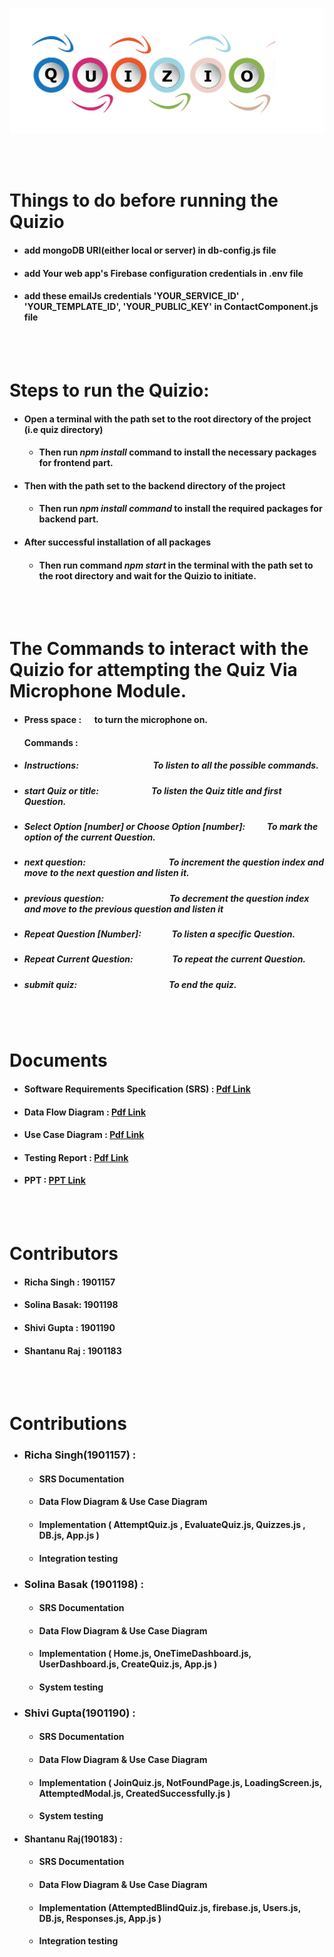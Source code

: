 ![](Quizio.png)

<br>
<br>

# Things to do before running the Quizio
- #### add mongoDB URI(either local or server) in db-config.js file
- #### add Your web app's Firebase configuration credentials in .env file
- #### add these emailJs credentials 'YOUR_SERVICE_ID' , 'YOUR_TEMPLATE_ID', 'YOUR_PUBLIC_KEY' in ContactComponent.js file 

<br>
<br>

# Steps to run the Quizio:

-  #### Open a terminal with the path set to the root directory of the project (i.e quiz directory) 
     - ####   Then run *npm install* command to install the necessary packages for frontend part.
-   #### Then with the path set to the backend directory of the project 
     - ####  Then run *npm install command* to install the required packages for backend part.
- #### After successful installation of all packages
     - #### Then run command *npm start* in the terminal with the path set to the root directory and wait for the Quizio to initiate.

<br>
<br>


# The Commands to interact with the Quizio for attempting the Quiz Via Microphone Module.
   - #### Press space : &emsp; to turn the microphone on.
   
     ####  Commands :
     
   - ##### Instructions: &emsp;&emsp;&emsp;&emsp;&emsp;&emsp;&emsp;&emsp; To listen to all the possible commands.
   - ##### start Quiz or title:&emsp;&emsp;&emsp;&emsp;&emsp;&emsp;To listen the Quiz title and first Question.
   - ##### Select Option [number] or Choose Option [number]: &emsp;&emsp; To mark the option of the current Question.
   - ##### next question: &emsp;&emsp;&emsp;&emsp;&emsp;&emsp;&emsp;&emsp;&emsp; To increment the question index and move to the next question and listen it.
   - ##### previous question: &emsp;&emsp;&emsp;&emsp;&emsp;&emsp;&emsp; To decrement the question index and move to the previous question and listen it
   - ##### Repeat Question [Number]: &emsp;&emsp;&emsp; To listen a specific Question.
   - ##### Repeat Current Question: &emsp;&emsp;&emsp;&emsp; To repeat the current Question.
   - ##### submit quiz: &emsp;&emsp;&emsp;&emsp;&emsp;&emsp;&emsp;&emsp;&emsp;&emsp; To end the quiz.


<br>
<br>



# Documents
- #### Software Requirements Specification (SRS) : [Pdf Link](https://drive.google.com/file/d/11vJ_V5VDi9joqTwcbKUWXOXA6qivwj5W/view?usp=sharing)
- #### Data Flow Diagram : [Pdf Link](https://drive.google.com/file/d/1B699xwXQUtphog503v5L32Y8wfIzT9PW/view?usp=sharing)
- #### Use Case Diagram : [Pdf Link](https://drive.google.com/file/d/10Lu-IoP6BdQ4diMesQLAB1FXbCU5Mnzs/view?usp=sharing)
- #### Testing Report : [Pdf Link](https://drive.google.com/file/d/1puGawjUtFN9vdchThQ5OIVqqvPMfyHB6/view?usp=sharing)
- #### PPT : [PPT Link](https://docs.google.com/presentation/d/1vEz_ZfV7co0TawHrJ7OFwdUARpzL8Mul/edit?usp=sharing&ouid=105928336402650505502&rtpof=true&sd=true)

<br>
<br>


# Contributors
- #### Richa Singh : 1901157
- #### Solina Basak: 1901198
- #### Shivi Gupta : 1901190
- #### Shantanu Raj : 1901183

<br>
<br>

# Contributions
- ### Richa Singh(1901157) :
     - #### SRS Documentation
     - #### Data Flow Diagram & Use Case Diagram
     - #### Implementation ( AttemptQuiz.js , EvaluateQuiz.js,  Quizzes.js , DB.js, App.js )
     - #### Integration testing

- ### Solina Basak (1901198) :
     - #### SRS Documentation
     - #### Data Flow Diagram & Use Case Diagram
     - #### Implementation ( Home.js, OneTimeDashboard.js, UserDashboard.js, CreateQuiz.js, App.js )
     - #### System testing

- ### Shivi Gupta(1901190) :
     - #### SRS Documentation
     - #### Data Flow Diagram & Use Case Diagram
     - #### Implementation ( JoinQuiz.js,  NotFoundPage.js, LoadingScreen.js, AttemptedModal.js, CreatedSuccessfully.js )
     - #### System testing
     
- #### Shantanu Raj(190183) :
     - #### SRS Documentation
     - #### Data Flow Diagram & Use Case Diagram
     - #### Implementation (AttemptedBlindQuiz.js,  firebase.js, Users.js, DB.js, Responses.js, App.js )
     - #### Integration testing


    

